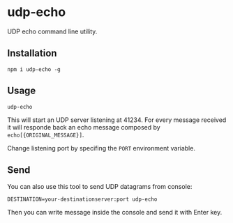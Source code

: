 # udp-echo

UDP echo command line utility.

## Installation

    npm i udp-echo -g
  
## Usage

    udp-echo
  
This will start an UDP server listening at 41234.
For every message received it will responde back an echo message composed by `echo[{ORIGINAL_MESSAGE}]`.

Change listening port by specifing the `PORT` environment variable.

## Send

You can also use this tool to send UDP datagrams from console:

    DESTINATION=your-destinationserver:port udp-echo

Then you can write message inside the console and send it with Enter key.

